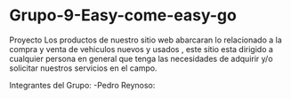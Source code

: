 # Grupo-9-Easy-come-easy-go
Proyecto
Los productos de nuestro sitio web abarcaran lo relacionado a la compra y venta de vehiculos nuevos y usados , este sitio esta dirigido a cualquier persona en general que tenga las necesidades de adquirir y/o solicitar nuestros servicios en el campo. 

Integrantes del Grupo:
-Pedro Reynoso: 

